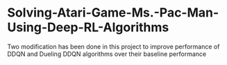 # Solving-Atari-Game-Ms.-Pac-Man-Using-Deep-RL-Algorithms
Two modification has been done in this project to improve performance of DDQN and Dueling DDQN algorithms over their baseline performance
